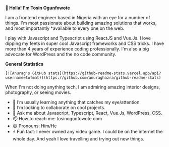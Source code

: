 
**👋 Holla! I'm Tosin Ogunfowote**

I am a frontend engineer based in Nigeria with an eye for a number of things. I'm most passionate about building amazing solutions that works, and most importantly *available to every one on the web.

I play with Javascript and Typescript using ReactJS and Vue.Js. I love dipping my feets in super cool Javascript frameworks and CSS tricks. I have more than 4 years of experience coding professionally. I'm also a big advocate for WordPress and the no code community.

**General Statistics**

`[![Anurag's GitHub stats](https://github-readme-stats.vercel.app/api?username=tofmat)](https://github.com/anuraghazra/github-readme-stats)`

When I'm not doing anything tech, I am admiring amazing interior designs, photography, or seeing movies.

  - 🌱 I’m usually learning anything that catches my eye/attention.
  - 👯 I’m looking to collaborate on cool projects.
  - 💬 Ask me about Javascript, Typescript, React, Vue.Js, WordPress, CSS.
  - 📫 How to reach me: tosinogunfowote.com
  - 😄 Pronouns: Him/He
  - ⚡ Fun fact: I never owned any video game. I could be on the internet the whole day. And yeah I love travelling and trying out new things.

